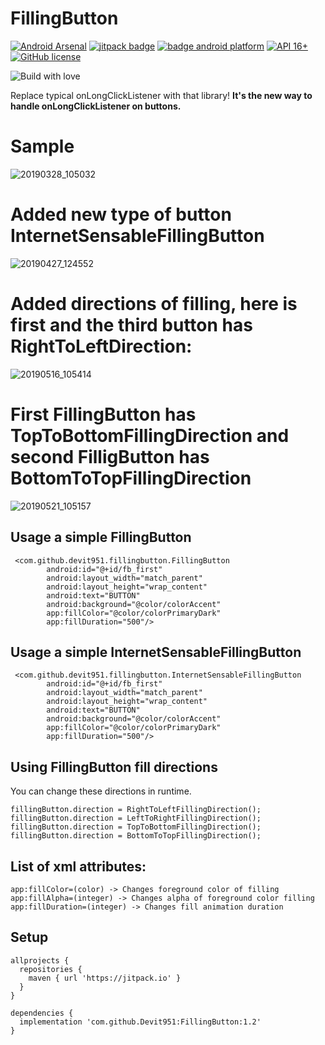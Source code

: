 # FillingButton
[![Android Arsenal]( https://img.shields.io/badge/Android%20Arsenal-FillingButton-green.svg?style=flat )]( https://android-arsenal.com/details/1/7598 )
[![jitpack badge](https://jitpack.io/v/Devit951/FillingButton.svg)](https://jitpack.io/#Devit951/FillingButton)
[![badge android platform](https://camo.githubusercontent.com/4e7c3559fec3db6e04cd6d800d00fe6515f75260/68747470733a2f2f696d672e736869656c64732e696f2f62616467652f706c6174666f726d2d616e64726f69642d627269676874677265656e2e737667)](https://developer.android.com/)
[![API 16+](https://img.shields.io/badge/API-16%2B-orange.svg?style=flat)](https://android-arsenal.com/api?level=16)
[![GitHub license](https://img.shields.io/github/license/dcendents/android-maven-gradle-plugin.svg)](http://www.apache.org/licenses/LICENSE-2.0.html) 

![Build with love](https://forthebadge.com/images/badges/built-with-love.svg)

Replace typical onLongClickListener with that library! **It's the new way to handle onLongClickListener on buttons.**

# Sample
![20190328_105032](https://user-images.githubusercontent.com/21290800/55136168-8492f300-514f-11e9-82dd-2edc218a2e90.gif)

# Added new type of button **InternetSensableFillingButton**
![20190427_124552](https://user-images.githubusercontent.com/21290800/56846643-10cd3d00-68eb-11e9-883c-f95484056790.gif)

# Added directions of filling, here is first and the third button has RightToLeftDirection:
![20190516_105414](https://user-images.githubusercontent.com/21290800/57829847-b7f61380-77c9-11e9-8d5c-3b8f9e67d9f6.gif)

# First FillingButton has TopToBottomFillingDirection and second FilligButton has BottomToTopFillingDirection
![20190521_105157](https://user-images.githubusercontent.com/21290800/58071581-9c6a7e80-7bb6-11e9-8a6e-516d015cd232.gif)


## Usage a simple FillingButton
```
 <com.github.devit951.fillingbutton.FillingButton
        android:id="@+id/fb_first"
        android:layout_width="match_parent"
        android:layout_height="wrap_content"
        android:text="BUTTON"
        android:background="@color/colorAccent"
        app:fillColor="@color/colorPrimaryDark"
        app:fillDuration="500"/>
```

## Usage a simple InternetSensableFillingButton

```
 <com.github.devit951.fillingbutton.InternetSensableFillingButton
        android:id="@+id/fb_first"
        android:layout_width="match_parent"
        android:layout_height="wrap_content"
        android:text="BUTTON"
        android:background="@color/colorAccent"
        app:fillColor="@color/colorPrimaryDark"
        app:fillDuration="500"/>
```

## Using FillingButton fill directions
You can change these directions in runtime.
```
fillingButton.direction = RightToLeftFillingDirection();
fillingButton.direction = LeftToRightFillingDirection();
fillingButton.direction = TopToBottomFillingDirection();
fillingButton.direction = BottomToTopFillingDirection();
```

## List of xml attributes: 
```
app:fillColor=(color) -> Changes foreground color of filling
app:fillAlpha=(integer) -> Changes alpha of foreground color filling
app:fillDuration=(integer) -> Changes fill animation duration
```

## Setup
```
allprojects {
  repositories { 
    maven { url 'https://jitpack.io' } 
  }
}
  
dependencies {  
  implementation 'com.github.Devit951:FillingButton:1.2'
}
```
